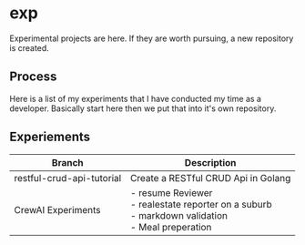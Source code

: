 # exp
Experimental projects are here. If they are worth pursuing, a new repository is created.
## Process
Here is a list of my experiments that I have conducted my time as a developer. Basically start here then we put that into it's own repository. 

## Experiements
| Branch                     | Description                          |
|----------------------------|--------------------------------------|
| restful-crud-api-tutorial  | Create a RESTful CRUD Api in Golang  |
| CrewAI Experiments | - resume Reviewer <br> - realestate reporter on a suburb <br> - markdown validation <br> - Meal preperation |  